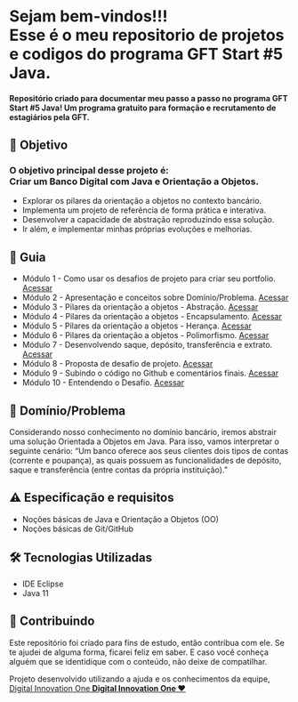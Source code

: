 
<h1> 
 Sejam bem-vindos!!! <br>
 Esse é o meu repositorio de projetos e codigos do programa GFT Start #5 Java. 
</h1>


<h4> 
 Repositório criado para documentar meu passo a passo no programa GFT Start #5 Java! 
 Um programa gratuito para formação e recrutamento de estagiários pela GFT.
</h4>


<h2 dir="auto"> 🎯 Objetivo </h2>
<h3>
 O objetivo principal desse projeto é: <br>
 Criar um Banco Digital com Java e Orientação a Objetos.
</h3> 

<ul dir="auto">
 <li> Explorar os pilares da orientação a objetos no contexto bancário. </li>
 <li> Implementa um projeto de referência de forma prática e interativa. </li>
 <li> Desenvolver a capacidade de abstração reproduzindo essa solução. </li>
 <li> Ir além, e implementar minhas próprias evoluções e melhorias. </li>
</ul>

<h2 dir="auto"> 🚦 Guia </h2>
<ul dir="auto">
 <li> Módulo 1 - Como usar os desafios de projeto para criar seu portfolio. <a href="https://"> Acessar </a></li>
 <li> Módulo 2 - Apresentação e conceitos sobre Domínio/Problema. <a href="https://"> Acessar </a></li>
 <li> Módulo 3 - Pilares da orientação a objetos - Abstração. <a href="https://"> Acessar </a></li>
 <li> Módulo 4 - Pilares da orientação a objetos - Encapsulamento. <a href="https://"> Acessar </a></li>
 <li> Módulo 5 - Pilares da orientação a objetos - Herança. <a href="https://"> Acessar </a></li>
 <li> Módulo 6 - Pilares da orientação a objetos - Polimorfismo. <a href="https://"> Acessar </a></li>
 <li> Módulo 7 - Desenvolvendo saque, depósito, transferência e extrato. <a href="https://"> Acessar </a></li>
 <li> Módulo 8 - Proposta de desafio de projeto. <a href="https://"> Acessar </a></li>
 <li> Módulo 9 - Subindo o código no Github e comentários finais. <a href="https://"> Acessar </a></li>
 <li> Módulo 10 - Entendendo o Desafio. <a href="https://"> Acessar </a></li>
 
</ul>

<h2 dir="auto"> 🛑 Domínio/Problema </h2>
<p dir="auto">
  Considerando nosso conhecimento no domínio bancário, iremos abstrair uma solução Orientada a Objetos em Java. Para isso, vamos interpretar o seguinte cenário:
  “Um banco oferece aos seus clientes dois tipos de contas (corrente e poupança), as quais possuem as funcionalidades de depósito, saque e transferência (entre contas   da própria instituição).”
</p>


<h2 dir="auto"> ⚠️ Especificação e requisitos</h2>
<ul dir="auto">
 <li> Noções básicas de Java e Orientação a Objetos (OO) </li>
 <li> Noções básicas de Git/GitHub </li> 
</ul>


<h2 dir="auto"> 🛠 Tecnologias Utilizadas </h2>

<ul dir="auto">
 <li> IDE Eclipse </li>
 <li> Java 11</li> 
</ul>


<h2 dir="auto"> 🤝 Contribuindo </h2>
<p dir="auto">
 Este repositório foi criado para fins de estudo, então contribua com ele. Se te ajudei de alguma forma, ficarei feliz em
saber. E caso você conheça alguém que se identidique com o conteúdo, não deixe de compatilhar.
</p>

<p dir="auto"> 
 Projeto desenvolvido utilizando a ajuda e os conhecimentos da equipe, 
 <a href=" https://www.dio.me/ "> Digital Innovation One <a href=" https://www.dio.me/"> 
 <strong>  Digital Innovation One ❤️ </strong> </a>
</p>
